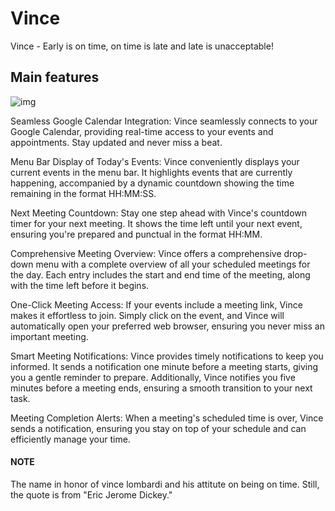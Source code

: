 # Vince
Vince - Early is on time, on time is late and late is unacceptable!

## Main features
![img](https://github.com/esseti/vince/assets/1928354/a78b9221-67de-4e5a-a13d-e0a874ec5237)

Seamless Google Calendar Integration:
Vince seamlessly connects to your Google Calendar, providing real-time access to your events and appointments. Stay updated and never miss a beat.

Menu Bar Display of Today's Events:
Vince conveniently displays your current events in the menu bar. It highlights events that are currently happening, accompanied by a dynamic countdown showing the time remaining in the format HH:MM:SS.

Next Meeting Countdown:
Stay one step ahead with Vince's countdown timer for your next meeting. It shows the time left until your next event, ensuring you're prepared and punctual in the format HH:MM.

Comprehensive Meeting Overview:
Vince offers a comprehensive drop-down menu with a complete overview of all your scheduled meetings for the day. Each entry includes the start and end time of the meeting, along with the time left before it begins.

One-Click Meeting Access:
If your events include a meeting link, Vince makes it effortless to join. Simply click on the event, and Vince will automatically open your preferred web browser, ensuring you never miss an important meeting.

Smart Meeting Notifications:
Vince provides timely notifications to keep you informed. It sends a notification one minute before a meeting starts, giving you a gentle reminder to prepare. Additionally, Vince notifies you five minutes before a meeting ends, ensuring a smooth transition to your next task.

Meeting Completion Alerts:
When a meeting's scheduled time is over, Vince sends a notification, ensuring you stay on top of your schedule and can efficiently manage your time.


#### NOTE
The name in honor of vince lombardi and his attitute on being on time.
Still, the quote is from "Eric Jerome Dickey." 
